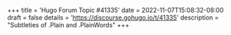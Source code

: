 +++
title = 'Hugo Forum Topic #41335'
date = 2022-11-07T15:08:32-08:00
draft = false
details = 'https://discourse.gohugo.io/t/41335'
description = "Subtleties of .Plain and .PlainWords"
+++
